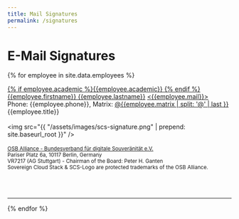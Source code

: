 ```yaml
---
title: Mail Signatures
permalink: /signatures
---
```

# E-Mail Signatures
{% for employee in site.data.employees %}
<!-- Begin Signature -->
<a href="https://scs.community/{{employee.lastname}}">{% if employee.academic %}{{employee.academic}} {% endif %}{{employee.firstname}} {{employee.lastname}}</a>
<a href="mailto:{{employee.mail}}">&lt;{{employee.mail}}&gt;</a><br />
Phone: {{employee.phone}},
Matrix: <a href="{{employee.matrix}}">@{{employee.matrix | split: '@' | last }}</a><br />
{{employee.title}}<br />
<br /><img src="{{ "/assets/images/scs-signature.png" | prepend: site.baseurl_root }}" /><br /><br />
<small>
<a href="https://osb-alliance.com/">OSB Alliance - Bundesverband für digitale Souveränität e.V.</a><br />
Pariser Platz 6a, 10117 Berlin, Germany<br />
VR7217 (AG Stuttgart) - Chairman of the Board: Peter H. Ganten<br />
Sovereign Cloud Stack & SCS-Logo are protected trademarks of the OSB Alliance.</small>
<!-- End Signature -->
<br /><br />
<hr>
{% endfor %}